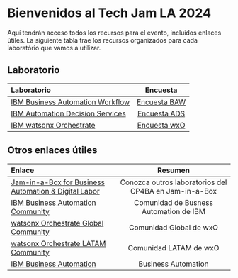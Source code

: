 # Bienvenidos al Tech Jam LA 2024


Aquí tendrán acceso todos los recursos para el evento, incluidos enlaces útiles.
La siguiente tabla trae los recursos organizados para cada laboratório que vamos a utilizar.

## Laboratorio

| Laboratorio                                                  | Encuesta |
| :------------------------------------------------------------------------------------------- | :--------------------------: |
| [IBM Business Automation Workflow](Workflow) | [Encuesta BAW](https://www.surveymonkey.com/r/ba-dl-tech-jam-baw) |
| [IBM Automation Decision Services](Decisions) | [Encuesta ADS](https://www.surveymonkey.com/r/ba-dl-tech-jam-ads) |
| [IBM watsonx Orchestrate](watsonx%20Orchestrate) | [Encuesta wxO](https://www.surveymonkey.com/r/ba-dl-tech-jam-wxo) |

## Otros enlaces útiles

| Enlace                                                       | Resumen |
| :----------------------------------------------------------- | :---------------------------------------------: |
| [Jam-in-a-Box for Business Automation & Digital Labor](https://ibm.github.io/cp4ba-jam-in-a-box/) | Conozca outros laboratorios del CP4BA en Jam-in-a-Box |
| [IBM Business Automation Community](https://community.ibm.com/community/user/automation/home) | Comunidad de Busness Automation de IBM |
| [watsonx Orchestrate Global Community](https://community.ibm.com/community/user/automation/communities/community-home?CommunityKey=3ad46381-9535-462e-85c9-568b21f4b067) | Comunidad Global de wxO |
| [watsonx Orchestrate LATAM Community](https://community.ibm.com/community/user/communities/community-home?CommunityKey=293bedde-4d66-4dd4-8a56-01914a22d032) | Comunidad LATAM de wxO |
| [IBM Business Automation](https://www.ibm.com/business-automation) | Business Automation |
